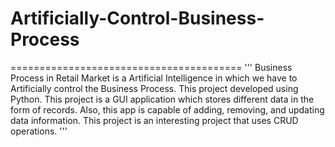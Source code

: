 # Artificially-Control-Business-Process
========================================
'''
Business Process in Retail Market is a Artificial Intelligence in which we have to Artificially control the Business Process.
This project developed using Python. This project is a GUI application which stores different data in the form of records.
Also, this app is capable of adding, removing, and updating data information. This project is an interesting project that
uses CRUD operations.
'''
